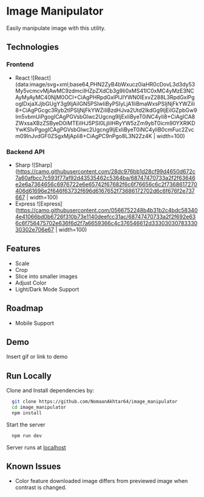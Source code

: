# Image Manipulator

Easily manipulate image with this utility.

## Technologies

### Frontend

- React ![React](data:image/svg+xml;base64,PHN2ZyB4bWxucz0iaHR0cDovL3d3dy53My5vcmcvMjAwMC9zdmciIHZpZXdCb3g9Ii0xMS41IC0xMC4yMzE3NCAyMyAyMC40NjM0OCI+CiAgPHRpdGxlPlJlYWN0IExvZ288L3RpdGxlPgogIDxjaXJjbGUgY3g9IjAiIGN5PSIwIiByPSIyLjA1IiBmaWxsPSIjNjFkYWZiIi8+CiAgPGcgc3Ryb2tlPSIjNjFkYWZiIiBzdHJva2Utd2lkdGg9IjEiIGZpbGw9Im5vbmUiPgogICAgPGVsbGlwc2Ugcng9IjExIiByeT0iNC4yIi8+CiAgICA8ZWxsaXBzZSByeD0iMTEiIHJ5PSI0LjIiIHRyYW5zZm9ybT0icm90YXRlKDYwKSIvPgogICAgPGVsbGlwc2Ugcng9IjExIiByeT0iNC4yIiB0cmFuc2Zvcm09InJvdGF0ZSgxMjApIi8+CiAgPC9nPgo8L3N2Zz4K | width=100)

### Backend API

- Sharp ![Sharp](https://camo.githubusercontent.com/28dc976bb1d28cf99d4650d672c7a60afbcc7c593f77af92d43535462c5364ba/68747470733a2f2f63646e2e6a7364656c6976722e6e65742f67682f6c6f76656c6c2f7368617270406d61696e2f646f63732f696d6167652f73686172702d6c6f676f2e737667 | width=100)
- Express ![Express](https://camo.githubusercontent.com/0566752248b4b31b2c4bdc583404e41066bd0b6726f310b73e1140deefcc31ac/68747470733a2f2f692e636c6f756475702e636f6d2f7a6659366c4c376546612d3330303078333030302e706e67 | width=100)

## Features

- Scale
- Crop
- Slice into smaller images
- Adjust Color
- Light/Dark Mode Support

## Roadmap

- Mobile Support

## Demo

Insert gif or link to demo

## Run Locally

Clone and Install dependencies by:

```bash
  git clone https://github.com/NomaanAkhtar64/image_manipulator
  cd image_manipulator
  npm install
```

Start the server

```bash
  npm run dev
```

Server runs at [localhost](http://localhost:5173)

## Known Issues

- Color feature downloaded image differs from previewed image when contrast is changed.
